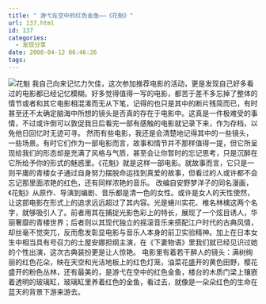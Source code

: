 ```yaml
---
title: " 游弋在空中的红色金鱼——《花魁》"
url: 137.html
id: 137
categories:
  - 发现分享
date: 2008-04-12 06:46:26
tags:
---
```


![花魁](../../../images/2008/04/huakui1.jpg) 我自己向来记忆力欠佳，这次参加推荐电影的活动，更是发现自己好多看过的电影都已经记忆模糊。好多觉得值得一写的电影，都苦于差不多忘掉了整体的情节或者和其它电影相混淆而无从下笔，记得的也只是其中的断片残简而已，有时甚至还不太确定脑海中所想的镜头是否真的存在于电影中。这真是一件极难受的事情，不过或许倒可以敦促我日后看完一部有感触的电影就记录下来，作为存档，以免他日回忆时无迹可寻。 然而有些电影，我还是会清楚地记得其中的一些镜头，一些场景。有时它们作为一部电影而言，故事和情节并不那样值得一提，但它所呈现给我们的形态却是充满了风格与气质，甚至会让你暂时的忘记思考，只是沉醉在它所给予你的形式的魅惑里。《花魁》就是这样一部电影。就故事而言，它只是一则平庸的青楼女子通过自身努力摆脱命运找到真爱的故事，但看过的人或许都不会忘记那里面浓艳的红色，还有同样浓艳的音乐。 改编自安野梦洋子的同名漫画，《花魁》从原作、导演到编剧、音乐都是清一色的女性。或许是女人的天性使然，让这部电影在形式上的追求远远超过了其内容。光是蜷川实花、椎名林檎这两个名字，就够吸引人了。前者用其在捕捉光影色彩上的特长，展现了一个炫目诱人，华丽奢靡的青楼世界；后者则以其现代独立的摇滚音乐来搭配江户时代的古典风情，却丝毫不觉突兀，反而愈发彰显电影与音乐人本身的前卫实验精神。加上在日本女生中相当具有号召力的土屋安娜担纲主演，在《下妻物语》里我们就已经见识过她的个性出演，这次古典装扮更是让人惊艳。 电影里有着若干醉人的镜头：满树绚丽的红色花朵，映在天空和光洁地板上的红色灯笼，油菜花盛开的黄色田野，樱花盛开的粉色丛林，还有最美的，是游弋在空中的红色金鱼，楼台的木质门梁上镶嵌着透明的玻璃缸，玻璃缸里养着红色的金鱼，看过去，就像是一朵朵红色的生命在蓝天的背景下游来游去。